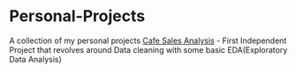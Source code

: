 # Personal-Projects
A collection of my personal projects
[Cafe Sales Analysis](https://github.com/junshenglim/Personal-Projects/blob/main/cafe_data/cafe_data_analysis.ipynb) - First Independent Project that revolves around Data cleaning with some basic EDA(Exploratory Data Analysis)
